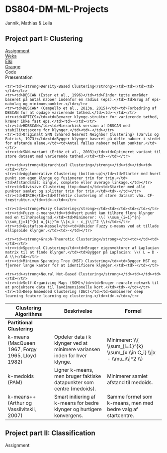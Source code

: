 # DS804-DM-ML-Projects
Jannik, Mathias & Leila

## Project part I: Clustering
<a href="assignment/exercise11-project1.pdf" target="_blank">Assignment</a> <br>
<a href="clustering-with-weka.md" target="_blank">Weka</a> <br>
<a href="clustering-with-elki.md" target="_blank">Elki</a> <br>
<a href="clustering-with-orange.md" target="_blank">Orange</a> <br>
Code <br>
Præsentation <br>

<table>
  <thead>
    <tr>
      <th>Clustering Algorithms</th>
      <th>Beskrivelse</th>
      <th>Formel</th>
    </tr>
  </thead>
  <tbody>
    <tr><td><strong>Partitional Clustering</strong></td><td></td><td></td></tr>
    <tr><td>k-means (MacQueen 1967, Forgy 1965, Lloyd 1982)</td><td>Opdeler data i k klynger ved at minimere variansen inden for hver klynge.</td><td>Minimerer: \\( \\sum_{i=1}^{k} \\sum_{x \\in C_i} \\|x - \\mu_i\\|^2 \\)</td></tr>
    <tr><td>k-medoids (PAM)</td><td>Ligner k-means, men bruger faktiske datapunkter som centre (medoids).</td><td>Minimerer samlet afstand til medoids.</td></tr>
    <tr><td>k-means++ (Arthur og Vassilvitskii, 2007)</td><td>Smart initiering af k-means for bedre klynger og hurtigere konvergens.</td><td>Samme formel som k-means, men med bedre valg af startcentre.</td></tr>

    <tr><td><strong>Density-Based Clustering</strong></td><td></td><td></td></tr>
    <tr><td>DBSCAN (Ester et al., 1996)</td><td>Finder tætte områder baseret på antal naboer indenfor en radius (eps).</td><td>Brug af eps-nabolag og minimumspunkter.</td></tr>
    <tr><td>DBSCAN* (Campello et al., 2013a, 2015)</td><td>Forbedring af DBSCAN for at opdage varierende tæthed.</td><td>-</td></tr>
    <tr><td>OPTICS</td><td>Bevarer klynge-struktur for varierende tæthed, kræver ikke fast eps.</td><td>-</td></tr>
    <tr><td>HDBSCAN</td><td>Hierarkisk version af DBSCAN med stabilitetsscore for klynger.</td><td>-</td></tr>
    <tr><td>Originalt SNN (Shared Nearest Neighbor Clustering) (Jarvis og Patrick, 1973)</td><td>Bygger klynger baseret på delte naboer i stedet for afstande alene.</td><td>Antal fælles naboer mellem punkter.</td></tr>
    <tr><td>SNN-variant (Ertöz et al., 2003)</td><td>Optimeret variant til store datasæt med varierende tæthed.</td><td>-</td></tr>

    <tr><td><strong>Hierarchical Clustering</strong></td><td></td><td></td></tr>
    <tr><td>Agglomerative Clustering (bottom-up)</td><td>Starter med hvert punkt som egen klynge og fusionerer trin for trin.</td><td>Afstandsmål: single, complete eller average linkage.</td></tr>
    <tr><td>Divisive Clustering (top-down)</td><td>Starter med alle punkter samlet og splitter trin for trin.</td><td>-</td></tr>
    <tr><td>BIRCH</td><td>Effektiv clustering af store datasæt vha. CF-træstruktur.</td><td>-</td></tr>

    <tr><td><strong>Fuzzy Clustering</strong></td><td></td><td></td></tr>
    <tr><td>Fuzzy c-means</td><td>Hvert punkt kan tilhøre flere klynger med en tilhørselsgrad.</td><td>Minimerer: \\( \\sum_{i=1}^{n} \\sum_{j=1}^{k} u_{ij}^m \\|x_i - c_j\\|^2 \\)</td></tr>
    <tr><td>Gustafson-Kessel</td><td>Udvider Fuzzy c-means ved at tillade ellipsoide klynger.</td><td>-</td></tr>

    <tr><td><strong>Graph-Theoretic Clustering</strong></td><td></td><td></td></tr>
    <tr><td>Spectral Clustering</td><td>Bruger eigenvektorer af Laplacian matrix til at finde klynger.</td><td>Bygger på Laplacian: \\( L = D - A \\)</td></tr>
    <tr><td>Minimum Spanning Tree (MST) Clustering</td><td>Bygger MST og fjerner lange kanter for at identificere klynger.</td><td>-</td></tr>

    <tr><td><strong>Neural Net-Based Clustering</strong></td><td></td><td></td></tr>
    <tr><td>Self-Organizing Maps (SOM)</td><td>Bruger neurale netværk til at projektere data til lavdimensionelle kort.</td><td>-</td></tr>
    <tr><td>Deep Embedded Clustering (DEC)</td><td>Kombinerer deep learning feature learning og clustering.</td><td>-</td></tr>
  </tbody>
</table>






## Project part II: Classification
Assignment <br>